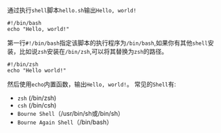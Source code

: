 通过执行`shell`脚本`hello.sh`输出`Hello, world!`
```
#!/bin/bash
echo "Hello, world!"
```
第一行`#!/bin/bash`指定该脚本的执行程序为`/bin/bash`,如果你有其他`shell`安装，比如说`zsh`安装在`/bin/zsh`,可以将其替换为`zsh`的路径。
```
#!/bin/zsh
echo "Hello world!"
```
然后使用`echo`内置函数，输出`Hello, world!`。
常见的`Shell`有:
- `zsh` (/bin/zsh)
- `csh` (/bin/csh)
- `Bourne Shell`（/usr/bin/sh或/bin/sh）
- `Bourne Again Shell`（/bin/bash）

